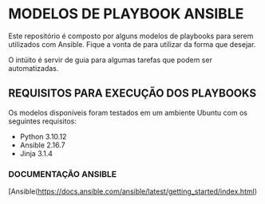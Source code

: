 # MODELOS DE PLAYBOOK ANSIBLE

Este repositório é composto por alguns modelos de playbooks para serem utilizados com Ansible. Fique a vonta de para utilizar da forma que desejar.

O intúito é servir de guia para algumas tarefas que podem ser automatizadas.


## REQUISITOS PARA EXECUÇÃO DOS PLAYBOOKS

Os modelos disponíveis foram testados em um ambiente Ubuntu com os seguintes requisitos:

- Python 3.10.12
- Ansible 2.16.7
- Jinja 3.1.4


### DOCUMENTAÇÃO ANSIBLE

[Ansible(https://docs.ansible.com/ansible/latest/getting_started/index.html)